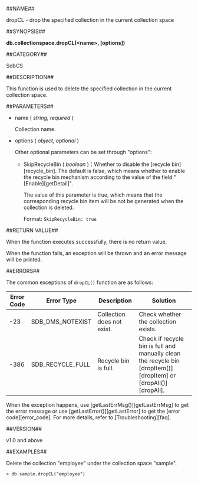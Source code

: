 ##NAME##

dropCL - drop the specified collection in the current collection space

##SYNOPSIS##

**db.collectionspace.dropCL(\<name\>, [options])**

##CATEGORY##

SdbCS

##DESCRIPTION##

This function is used to delete the specified collection in the current collection space.

##PARAMETERS##

* name ( *string, required* )

    Collection name.

* options ( *object, optional* )

    Other optional parameters can be set through "options":

    - SkipRecycleBin ( *boolean* )：Whether to disable the [recycle bin][recycle_bin]. The default is false, which means whether to enable the recycle bin mechanism according to the value of the field "[Enable][getDetail]".

        The value of this parameter is true, which means that the corresponding recycle bin item will be not be generated when the collection is deleted.

        Format: `SkipRecycleBin: true`

##RETURN VALUE##

When the function executes successfully, there is no return value.

When the function fails, an exception will be thrown and an error message will be printed.

##ERRORS##

The common exceptions of `dropCL()` function are as follows:

| Error Code | Error Type | Description | Solution |
| ------ | ------ | --- | ------ |
| -23 | SDB_DMS_NOTEXIST | Collection does not exist. | Check whether the collection exists.|
| -386 | SDB_RECYCLE_FULL | Recycle bin is full. | Check if recycle bin is full and manually clean the recycle bin [dropItem()][dropItem] or [dropAll()][dropAll]. |

When the exception happens, use [getLastErrMsg()][getLastErrMsg] to get the error message or use [getLastError()][getLastError] to get the [error code][error_code]. For more details, refer to [Troubleshooting][faq].

##VERSION##

v1.0 and above

##EXAMPLES##

Delete the collection "employee" under the collection space "sample".

```lang-javascript
> db.sample.dropCL("employee")
```

[^_^]:
    Links
[getLastErrMsg]:manual/Manual/Sequoiadb_Command/Global/getLastErrMsg.md
[getLastError]:manual/Manual/Sequoiadb_Command/Global/getLastError.md
[faq]:manual/FAQ/faq_sdb.md
[error_code]:manual/Manual/Sequoiadb_error_code.md
[recycle_bin]:manual/Distributed_Engine/Maintainance/recycle_bin.md
[dropItem]:manual/Manual/Sequoiadb_Command/SdbRecycleBin/dropItem.md
[dropAll]:manual/Manual/Sequoiadb_Command/SdbRecycleBin/dropAll.md
[getDetail]:manual/Manual/Sequoiadb_Command/SdbRecycleBin/getDetail.md
